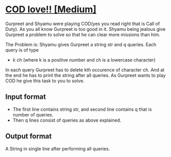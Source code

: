 # [COD love!! [Medium]][link]

Gurpreet and Shyamu were playing COD(yes you read right that is Call of Duty). As you all know Gurpreet is too good in it. Shyamu being jealous give Gurpreet a problem to solve so that he can clear more missions than him.

The Problem is: Shyamu gives Gurpreet a string str and q queries.
Each query is of type

- k ch (where k is a positive number and ch is a lowercase character)

In each query Gurpreet has to delete kth occurence of character ch. And at the end he has to print the string after all queries. As Gurpreet wants to play COD he give this task to you to solve.

## Input format

- The first line contains string str, and second line contains q that is number of queries.
- Then q lines consist of queries as above explained.

## Output format

A String in single line after performing all queries.

[link]: https://www.hackerearth.com/practice/data-structures/advanced-data-structures/fenwick-binary-indexed-trees/practice-problems/algorithm/delete-kth-character/
